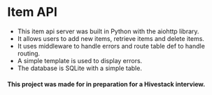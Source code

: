 # Item API

- This item api server was built in Python with the aiohttp library.
- It allows users to add new items, retrieve items and delete items.
- It uses middleware to handle errors and route table def to handle routing.
- A simple template is used to display errors.
- The database is SQLite with a simple table.

#### This project was made for in preparation for a Hivestack interview.
